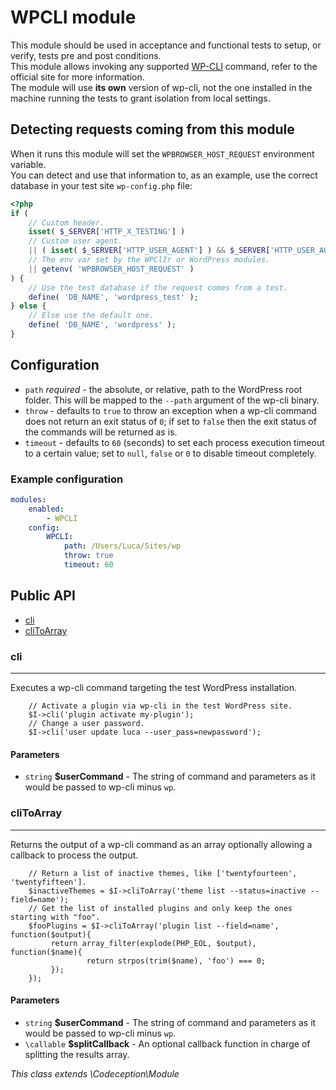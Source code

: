 # WPCLI module
This module should be used in acceptance and functional tests to setup, or verify, tests pre and post conditions.  
This module allows invoking any supported [WP-CLI](https://wp-cli.org/) command, refer to the official site for more information.  
The module will use **its own** version of wp-cli, not the one installed in the machine running the tests to grant isolation from local settings.  

## Detecting requests coming from this module 
When it runs this module will set the `WPBROWSER_HOST_REQUEST` environment variable.  
You can detect and use that information to, as an example, use the correct database in your test site `wp-config.php` file:
```php
<?php
if ( 
    // Custom header.
    isset( $_SERVER['HTTP_X_TESTING'] )
    // Custom user agent.
    || ( isset( $_SERVER['HTTP_USER_AGENT'] ) && $_SERVER['HTTP_USER_AGENT'] === 'wp-browser' )
    // The env var set by the WPClIr or WordPress modules.
    || getenv( 'WPBROWSER_HOST_REQUEST' )
) {
    // Use the test database if the request comes from a test.
    define( 'DB_NAME', 'wordpress_test' );
} else {
    // Else use the default one.
    define( 'DB_NAME', 'wordpress' );
}
```

## Configuration

* `path` *required* - the absolute, or relative, path to the WordPress root folder. This will be mapped to the `--path` argument of the wp-cli binary.  
* `throw` - defaults to `true` to throw an exception when a wp-cli command does not return an exit status of `0`; if set to `false` then the exit status of the commands will be returned as is.
* `timeout` - defaults to `60` (seconds) to set each process execution timeout to a certain value; set to `null`, `false` or `0` to disable timeout completely.

### Example configuration
```yaml
modules:
    enabled:
        - WPCLI
    config:
        WPCLI:
            path: /Users/Luca/Sites/wp
            throw: true
            timeout: 60
```

<!--doc-->


## Public API
<nav>
	<ul>
		<li>
			<a href="#cli">cli</a>
		</li>
		<li>
			<a href="#clitoarray">cliToArray</a>
		</li>
	</ul>
</nav>

<h3>cli</h3>

<hr>

<p>Executes a wp-cli command targeting the test WordPress installation.</p>
<pre><code class="language-php">    // Activate a plugin via wp-cli in the test WordPress site.
    $I-&gt;cli('plugin activate my-plugin');
    // Change a user password.
    $I-&gt;cli('user update luca --user_pass=newpassword');</code></pre>
<h4>Parameters</h4>
<ul>
<li><code>string</code> <strong>$userCommand</strong> - The string of command and parameters as it would be passed to wp-cli minus <code>wp</code>.</li></ul>
  

<h3>cliToArray</h3>

<hr>

<p>Returns the output of a wp-cli command as an array optionally allowing a callback to process the output.</p>
<pre><code class="language-php">    // Return a list of inactive themes, like ['twentyfourteen', 'twentyfifteen'].
    $inactiveThemes = $I-&gt;cliToArray('theme list --status=inactive --field=name');
    // Get the list of installed plugins and only keep the ones starting with "foo".
    $fooPlugins = $I-&gt;cliToArray('plugin list --field=name', function($output){
         return array_filter(explode(PHP_EOL, $output), function($name){
                 return strpos(trim($name), 'foo') === 0;
         });
    });</code></pre>
<h4>Parameters</h4>
<ul>
<li><code>string</code> <strong>$userCommand</strong> - The string of command and parameters as it would be passed to wp-cli minus <code>wp</code>.</li>
<li><code>\callable</code> <strong>$splitCallback</strong> - An optional callback function in charge of splitting the results array.</li></ul>


*This class extends \Codeception\Module*

<!--/doc-->
